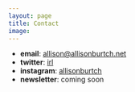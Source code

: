 ```yaml
---
layout: page
title: Contact
image: 
---
```


* **email**: allison@allisonburtch.net
* **twitter**: [irl](twitter.com/irl)
* **instagram**: [allisonburtch](instagram.com/allisonburtch)
* **newsletter**: coming soon
